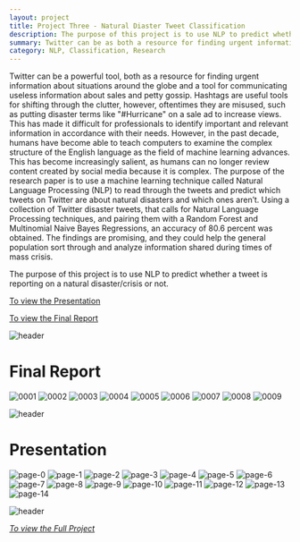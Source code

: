 ```yaml
---
layout: project
title: Project Three - Natural Diaster Tweet Classification 
description: The purpose of this project is to use NLP to predict whether a tweet is reporting on a natural disaster/crisis or not.
summary: Twitter can be as both a resource for finding urgent information and as a tool for communicating useless information about sales and petty gossip. 
category: NLP, Classification, Research
---
```


Twitter can be a powerful tool, both as a resource for finding urgent information about situations around the globe and a tool for communicating useless information about sales and petty gossip. Hashtags are useful tools for shifting through the clutter, however, oftentimes they are misused, such as putting disaster terms like "#Hurricane" on a sale ad to increase views. This has made it difficult for professionals to identify important and relevant information in accordance with their needs. However, in the past decade, humans have become able to teach computers to examine the complex structure of the English language as the field of machine learning advances. This has become increasingly salient, as humans can no longer review  content created by social media because it is complex. The purpose of the research paper is to use a machine learning technique called  Natural Language Processing (NLP) to read through the tweets and  predict which tweets on Twitter are about natural disasters and which ones aren’t. Using a collection of Twitter disaster tweets, that calls for Natural Language Processing techniques, and pairing them with a Random Forest and Multinomial Naive Bayes Regressions, an accuracy of 80.6 percent was obtained. The findings are promising, and they could help the general population sort through and analyze information shared during times of mass crisis. 

The purpose of this project is to use NLP to predict whether a tweet is reporting on a natural disaster/crisis or not.

[To view the Presentation](#Presentation)

[To view the Final Report](#Final-Report)

![header](https://capsule-render.vercel.app/api?type=rect&color=gradient&height=1)
# Final Report 
![0001](https://user-images.githubusercontent.com/45902684/181149945-7763a1d7-ccb2-400a-90c1-9975cf0c8eac.jpg)
![0002](https://user-images.githubusercontent.com/45902684/181149950-0a9dfdb2-585a-4047-bec0-f3319b0ec6f8.jpg)
![0003](https://user-images.githubusercontent.com/45902684/181149952-266f0814-5ba0-46a2-bac5-d0922b12f5b5.jpg)
![0004](https://user-images.githubusercontent.com/45902684/181149953-6843c063-4e02-4749-ba47-2e722cd562bd.jpg)
![0005](https://user-images.githubusercontent.com/45902684/181149955-6c91f7f8-8471-4144-b6f0-7bbd75c2c9d5.jpg)
![0006](https://user-images.githubusercontent.com/45902684/181149957-38bb117a-4228-4163-b657-3ea4845945e3.jpg)
![0007](https://user-images.githubusercontent.com/45902684/181149959-b22894f8-2dec-4763-a9e0-fd4f5327efa1.jpg)
![0008](https://user-images.githubusercontent.com/45902684/181149960-549bb120-5268-430f-98d0-31965acac10c.jpg)
![0009](https://user-images.githubusercontent.com/45902684/181149964-8ca8689c-dd32-4d46-b1b3-eb7f4b06a32a.jpg)


![header](https://capsule-render.vercel.app/api?type=rect&color=gradient&height=1)
# Presentation
![page-0](https://user-images.githubusercontent.com/45902684/181149724-0ae5060a-15f6-40bb-bf7c-db1d69d526d2.jpg)
![page-1](https://user-images.githubusercontent.com/45902684/181149728-c619c2d7-b577-4e70-9528-f5efaf77cd8a.jpg)
![page-2](https://user-images.githubusercontent.com/45902684/181149730-74ffe134-6fb4-4776-884f-be46255c5df5.jpg)
![page-3](https://user-images.githubusercontent.com/45902684/181149731-d5051638-ec7f-45ed-b68a-849845663063.jpg)
![page-4](https://user-images.githubusercontent.com/45902684/181149734-c74b5aa5-b909-4cc9-a7d4-9f258ecc3c4a.jpg)
![page-5](https://user-images.githubusercontent.com/45902684/181149735-49dac339-6fd1-4dfa-8da6-ca2e8312567f.jpg)
![page-6](https://user-images.githubusercontent.com/45902684/181149736-7d1b853c-f033-4203-8d33-bf0685d63a70.jpg)
![page-7](https://user-images.githubusercontent.com/45902684/181149737-99b9b205-6ef2-4540-bd08-bf5b5c67781e.jpg)
![page-8](https://user-images.githubusercontent.com/45902684/181149738-fc21f825-8278-4d47-b9be-04ee8cbd1999.jpg)
![page-9](https://user-images.githubusercontent.com/45902684/181149739-03a864ad-63ab-40d0-aff0-4349149b212b.jpg)
![page-10](https://user-images.githubusercontent.com/45902684/181149742-69e06651-f0d8-4177-aae0-e40742da4bc1.jpg)
![page-11](https://user-images.githubusercontent.com/45902684/181149744-33a564f1-ff20-4cae-9441-b4e771fa59f9.jpg)
![page-12](https://user-images.githubusercontent.com/45902684/181149745-66d0a6d6-3fc2-4e30-b349-25ea26440af5.jpg)
![page-13](https://user-images.githubusercontent.com/45902684/181149747-0602ed9b-3682-408e-a27e-ea2f1f5ac73a.jpg)
![page-14](https://user-images.githubusercontent.com/45902684/181149750-e8168382-cb74-4d20-9a60-4b6e3fef9d1b.jpg)




![header](https://capsule-render.vercel.app/api?type=rect&color=gradient&height=1)

*[To view the Full Project](https://github.com/datagirlz19/Diaster-Tweets-Classifier)*

